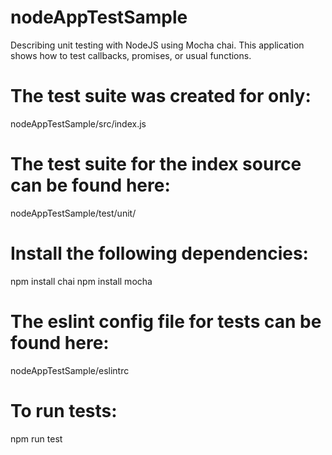 # nodeAppTestSample
Describing unit testing with NodeJS using Mocha chai.
This application shows how to test callbacks, promises, or usual functions.

# The test suite was created for only:
nodeAppTestSample/src/index.js 

# The test suite for the index source can be found here:
nodeAppTestSample/test/unit/

# Install the following dependencies:
npm install chai
npm install mocha

# The eslint config file for tests can be found here:
nodeAppTestSample/eslintrc

# To run tests:
npm run test
